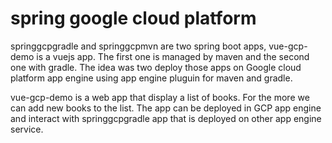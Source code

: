 # spring google cloud platform
springgcpgradle and springgcpmvn are two spring boot apps, vue-gcp-demo is a vuejs app. The first one is managed by maven and the second one with gradle.
The idea was two deploy those apps on Google cloud platform app engine using app engine pluguin for maven and gradle.

vue-gcp-demo is a web app that display a list of books. For the more we can add new books to the list. The app can be deployed 
in GCP app engine and interact with springgcpgradle app that is deployed on other app engine service.
